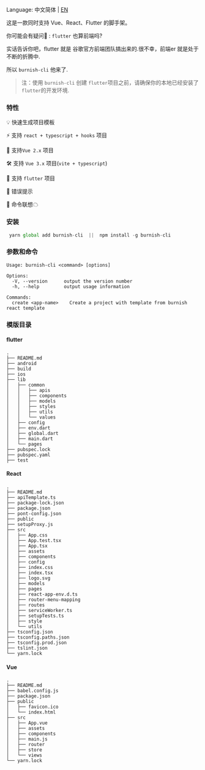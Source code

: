 
Language: 中文简体 | [EN](https://github.com/xieyezi/burnish-cli)

这是一款同时支持 Vue、React、Flutter 的脚手架。

你可能会有疑问🤔️ :  `flutter` 也算前端吗?

实话告诉你吧，flutter 就是 谷歌官方前端团队搞出来的.很不幸，前端er 就是处于不断的折腾中.

所以 `burnish-cli` 他来了.

> 注：使用 `burnish-cli` 创建 `flutter`项目之前，请确保你的本地已经安装了`flutter`的开发环境.
### 特性
  💡 快速生成项目模板   

  ⚡️  支持 `react + typescript + hooks` 项目  

  🌈 支持`Vue 2.x` 项目      

  🛠️ 支持 `Vue 3.x` 项目(`vite + typescript`)         

  🔩 支持 `flutter` 项目        

  🌟 错误提示       
 
  🔗 命令联想☁         

### 安装

 ```js
  yarn global add burnish-cli  ||  npm install -g burnish-cli
 ```

### 参数和命令 

```
Usage: burnish-cli <command> [options]

Options:
  -V, --version      output the version number
  -h, --help         output usage information

Commands:
  create <app-name>    Create a project with template from burnish react template
```

### 模版目录

#### flutter 

```
.
├── README.md
├── android
├── build
├── ios
├── lib
│   ├── common
│   │   ├── apis
│   │   ├── components
│   │   ├── models
│   │   ├── styles
│   │   ├── utils
│   │   └── values
│   ├── config
│   ├── env.dart
│   ├── global.dart
│   ├── main.dart
│   └── pages
├── pubspec.lock
├── pubspec.yaml
├── test

```
#### React
```
.
├── README.md
├── apiTemplate.ts
├── package-lock.json
├── package.json
├── pont-config.json
├── public
├── setupProxy.js
├── src
│   ├── App.css
│   ├── App.test.tsx
│   ├── App.tsx
│   ├── assets
│   ├── components
│   ├── config
│   ├── index.css
│   ├── index.tsx
│   ├── logo.svg
│   ├── models
│   ├── pages
│   ├── react-app-env.d.ts
│   ├── router-menu-mapping
│   ├── routes
│   ├── serviceWorker.ts
│   ├── setupTests.ts
│   ├── style
│   └── utils
├── tsconfig.json
├── tsconfig.paths.json
├── tsconfig.prod.json
├── tslint.json
└── yarn.lock
```

#### Vue 

```
.
├── README.md
├── babel.config.js
├── package.json
├── public
│   ├── favicon.ico
│   └── index.html
├── src
│   ├── App.vue
│   ├── assets
│   ├── components
│   ├── main.js
│   ├── router
│   ├── store
│   └── views
└── yarn.lock


```